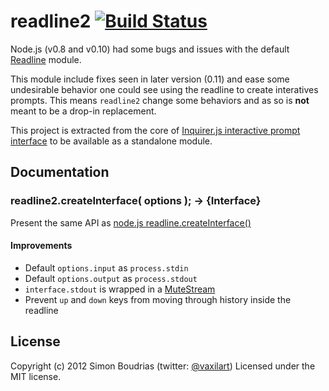 readline2 [![Build Status](https://secure.travis-ci.org/SBoudrias/readline2.png?branch=master)](http://travis-ci.org/SBoudrias/readline2)
=========

Node.js (v0.8 and v0.10) had some bugs and issues with the default [Readline](http://nodejs.org/api/readline.html) module.

This module include fixes seen in later version (0.11) and ease some undesirable behavior one could see using the readline to create interatives prompts. This means `readline2` change some behaviors and as so is **not** meant to be a drop-in replacement.

This project is extracted from the core of [Inquirer.js interactive prompt interface](https://github.com/SBoudrias/Inquirer.js) to be available as a standalone module.


Documentation
-------------

### readline2.createInterface( options ); -> {Interface}

Present the same API as [node.js readline.createInterface()](http://nodejs.org/api/readline.html)

#### Improvements
- Default `options.input` as `process.stdin`
- Default `options.output` as `process.stdout`
- `interface.stdout` is wrapped in a [MuteStream](https://github.com/isaacs/mute-stream)
- Prevent `up` and `down` keys from moving through history inside the readline


License
-------------

Copyright (c) 2012 Simon Boudrias (twitter: [@vaxilart](https://twitter.com/Vaxilart))
Licensed under the MIT license.
